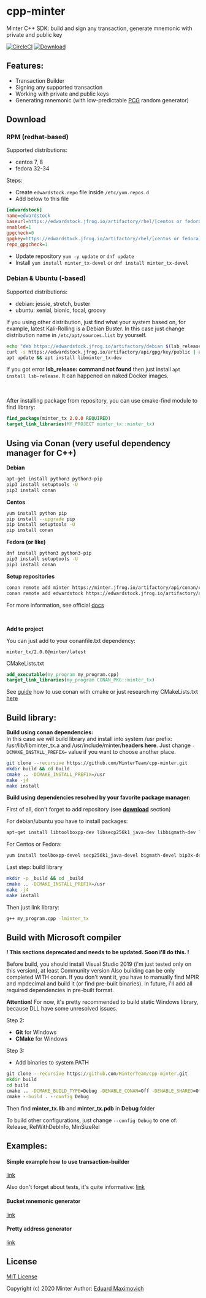 # cpp-minter
Minter C++ SDK: build and sign any transaction, generate mnemonic with private and public key

[![CircleCI](https://circleci.com/gh/MinterTeam/cpp-minter/tree/master.svg?style=svg)](https://circleci.com/gh/MinterTeam/cpp-minter/tree/master)
[![Download](https://api.bintray.com/packages/minterteam/minter/minter_tx%3Aminter/images/download.svg) ](https://bintray.com/minterteam/minter/minter_tx%3Aminter/_latestVersion)

## Features:

* Transaction Builder
* Signing any supported transaction
* Working with private and public keys
* Generating mnemonic (with low-predictable [PCG](http://www.pcg-random.org/) random generator)

## Download

### RPM (redhat-based)

Supported distributions:

- centos 7, 8
- fedora 32-34

Steps:

* Create `edwardstock.repo` file inside `/etc/yum.repos.d`
* Add below to this file

```ini
[edwardstock]
name=edwardstock
baseurl=https://edwardstock.jfrog.io/artifactory/rhel/[centos or fedora]/$releasever/$basearch
enabled=1
gpgcheck=0
gpgkey=https://edwardstock.jfrog.io/artifactory/rhel/[centos or fedora]/$releasever/$basearch/repodata/repomd.xml.key
repo_gpgcheck=1
```

* Update repository `yum -y update` or `dnf update`
* Install `yum install minter_tx-devel` or `dnf install minter_tx-devel`

### Debian & Ubuntu (-based)

Supported distributions:

- debian: jessie, stretch, buster
- ubuntu: xenial, bionic, focal, groovy

If you using other distribution, just find what your system based on, for example, latest Kali-Rolling is a Debian
Buster. In this case just change distribution name in `/etc/apt/sources.list` by yourself.

```bash
echo "deb https://edwardstock.jfrog.io/artifactory/debian $(lsb_release -c -s) main" | tee -a /etc/apt/sources.list
curl -s https://edwardstock.jfrog.io/artifactory/api/gpg/key/public | apt-key add -
apt update && apt install libminter_tx-dev
```

If you got error **lsb_release: command not found** then just install `apt install lsb-release`. It can happened on
naked Docker images.

<br/><br/>
After installing package from repository, you can use cmake-find module to find library:

```cmake
find_package(minter_tx 2.0.0 REQUIRED)
target_link_libraries(MY_PROJECT minter_tx::minter_tx)
```

## Using via Conan (very useful dependency manager for C++)

**Debian**

```bash
apt-get install python3 python3-pip
pip3 install setuptools -U
pip3 install conan
```

**Centos**

```bash
yum install python pip
pip install --upgrade pip
pip install setuptools -U
pip install conan
```

**Fedora (or like)**
```bash
dnf install python3 python3-pip
pip3 install setuptools -U
pip3 install conan
```

**Setup repositories**

```bash
conan remote add minter https://minter.jfrog.io/artifactory/api/conan/conan
conan remote add edwardstock https://edwardstock.jfrog.io/artifactory/api/conan/conan
```

For more information, see official [docs](https://docs.conan.io/en/latest/getting_started.html)

<br/>

**Add to project**

You can just add to your conanfile.txt dependency:

`minter_tx/2.0.0@minter/latest`

CMakeLists.txt

```cmake
add_executable(my_program my_program.cpp)
target_link_libraries(my_program CONAN_PKG::minter_tx)
```

See [guide](https://docs.conan.io/en/latest/howtos/cmake_launch.html) how to use conan with cmake or just research my
CMakeLists.txt [here](https://github.com/MinterTeam/cpp-minter/blob/master/examples/minter-pretty/CMakeLists.txt)

## Build library:

**Build using conan dependencies:**<br/>
In this case we will build library and install into system /usr prefix: /usr/lib/libminter_tx.a and
/usr/include/minter/**headers here**. Just change `-DCMAKE_INSTALL_PREFIX=` value if you want to choose another place.

```bash
git clone --recursive https://github.com/MinterTeam/cpp-minter.git
mkdir build && cd build
cmake .. -DCMAKE_INSTALL_PREFIX=/usr
make -j4
make install
```

**Build using dependencies resolved by your favorite package manager:**

First of all, don't forget to add repository (see [**download**](#download) section)

For debian/ubuntu you have to install packages:

```bash
apt-get install libtoolboxpp-dev libsecp256k1_java-dev libbigmath-dev libbip3x-dev
```

For Centos or Fedora:

```bash
yum install toolboxpp-devel secp256k1_java-devel bigmath-devel bip3x-devel
```

Last step: build library

```bash
mkdir -p _build && cd _build
cmake .. -DCMAKE_INSTALL_PREFIX=/usr
make -j4
make install
```

Then just link library:

```bash
g++ my_program.cpp -lminter_tx
```

## Build with Microsoft compiler

**! This sections deprecated and needs to be updated. Soon i'll do this. !**

Before build, you should install Visual Studio 2019 (i'm just tested only on this version), at least Community version
Also building can be only completed WITH conan. If you don't want it, you have to manually find MPIR and mpdecimal and
build it (or find pre-built binaries). In future, i'll add all required dependencies in pre-built format.

**Attention**! For now, it's pretty recommended to build static Windows library, because DLL have some unresolved
issues.

Step 2:

- **Git** for Windows
- **CMake** for Windows

Step 3:
- Add binaries to system PATH

```cmd
git clone --recursive https://github.com/MinterTeam/cpp-minter.git
mkdir build
cd build
cmake .. -DCMAKE_BUILD_TYPE=Debug -DENABLE_CONAN=Off -DENABLE_SHARED=Off
cmake --build . --config Debug
```

Then find **minter_tx.lib** and **minter_tx.pdb** in **Debug** folder

To build other configurations, just change `--config Debug` to one of: Release, RelWithDebInfo, MinSizeRel

## Examples:

#### Simple example how to use transaction-builder

[link](examples/tx-send/main.cpp)

Also don't forget about tests, it's quite informative: [link](tests)

#### Bucket mnemonic generator

[link](examples/generate/README.md)

#### Pretty address generator

[link](examples/minter-pretty/README.md)

## License

[MIT License](LICENSE)

Copyright (c) 2020 Minter Author: [Eduard Maximovich](https://github.com/edwardstock)

